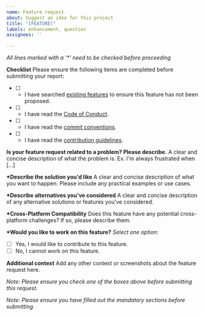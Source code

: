 ```yaml
---
name: Feature request
about: Suggest an idea for this project
title: "[FEATURE]"
labels: enhancement, question
assignees: ''

---
```


_All lines marked with a '*' need to be checked before proceeding_

**Checklist**
Please ensure the following items are completed before submitting your report:

- [ ] * I have searched [existing features](https://github.com/Hanra-s-work/rtype/issues?q=is%3Aissue+label%3Aenhancement) to ensure this feature has not been proposed.
- [ ] * I have read the [Code of Conduct](https://github.com/Hanra-s-work/rtype/blob/main/CODE_OF_CONDUCT.md).
- [ ] * I have read the [commit conventions](https://github.com/Hanra-s-work/rtype/blob/main/COMMIT_CONVENTION.md).
- [ ] * I have read the [contribution guidelines](https://github.com/Hanra-s-work/rtype/blob/main/CONTRIBUTING.md).

**Is your feature request related to a problem? Please describe.**
A clear and concise description of what the problem is. Ex. I'm always frustrated when [...]

**\*Describe the solution you'd like**
A clear and concise description of what you want to happen. Please include any practical examples or use cases.

**\*Describe alternatives you've considered**
A clear and concise description of any alternative solutions or features you've considered.

**\*Cross-Platform Compatibility**
Does this feature have any potential cross-platform challenges? If so, please describe them.

**\*Would you like to work on this feature?**
_Select one option:_

- [ ] Yes, I would like to contribute to this feature.
- [ ] No, I cannot work on this feature.

**Additional context**
Add any other context or screenshots about the feature request here.

_Note: Please ensure you check one of the boxes above before submitting this request._

_Note: Please ensure you have filled out the mandatory sections before submitting._
